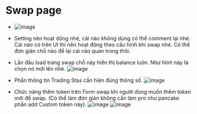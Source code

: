 # Swap page
- ![image](https://github.com/user-attachments/assets/daaa4684-dcc9-4320-868e-3543365121ae)
- Setting nên hoạt dộng nhé, cái nào không dùng có thể comment lại nhé. Cái nào có trên UI thì nên hoạt động theo cấu hình khi swap nhé. Có thể đơn giản chỗ nào để lại cái nào quan trong thôi.
- Lần đầu load trang swap chỗ này hiển thị balance luôn. Như hình này là chọn nó mới lên nhé.
![image](https://github.com/user-attachments/assets/05e4cc7f-ef9f-40dc-88cc-d0f166320047)

- Phần thông tin Trading Stas cần hiện đúng thông số.
![image](https://github.com/user-attachments/assets/0d69cce7-043a-4aa3-863d-bdbde0263fa5)

- Chức năng thêm token trên Form swap khi người dùng muốn thêm token mới để swap. (Có thể làm đơn giản không cần làm pro như pancake phần add Custom token này).
![image](https://github.com/user-attachments/assets/1128a2b6-4028-4726-ab41-6139b51a2c26)
![image](https://github.com/user-attachments/assets/473229d6-a4ba-40b5-a39b-e43fd617e482)





